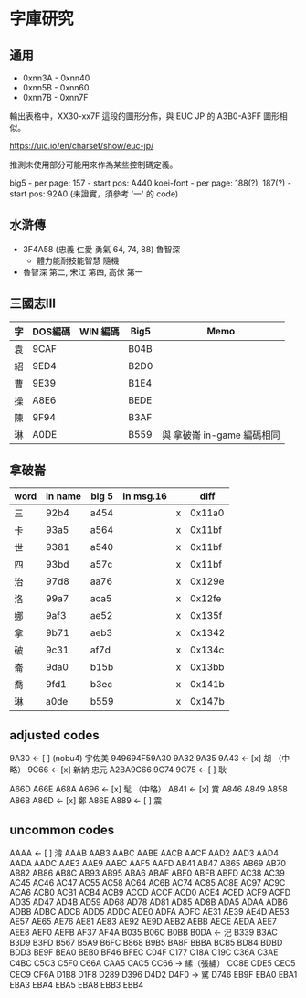 # 字庫研究

## 通用

- 0xnn3A - 0xnn40
- 0xnn5B - 0xnn60
- 0xnn7B - 0xnn7F

輸出表格中，XX30-xx7F 這段的圖形分佈，與 EUC JP 的 A3B0-A3FF 圖形相似。

https://uic.io/en/charset/show/euc-jp/

推測未使用部分可能用來作為某些控制碼定義。

big5
    - per page: 157
    - start pos: A440
koei-font
    - per page: 188(?), 187(?)
    - start pos: 92A0 (未證實，須參考 '一' 的 code)

## 水滸傳
- 3F4A58 (忠義 仁愛 勇氣 64, 74, 88) 魯智深
    - 體力能耐技能智慧 隨機
- 魯智深 第二, 宋江 第四, 高俅 第一

## 三國志III

| 字  | DOS編碼 | WIN 編碼 | Big5 |        Memo        |
| --- | ------- | -------- | ---- | ------------------ |
| 袁  | 9CAF    |          | B04B |                    |
| 紹  | 9ED4    |          | B2D0 |                    |
| 曹  | 9E39    |          | B1E4 |                    |
| 操  | A8E6    |          | BEDE |                    |
| 陳  | 9F94    |          | B3AF |                    |
| 琳  | A0DE    |          | B559 | 與 拿破崙 in-game 編碼相同 |

## 拿破崙

| word | in name | big 5 | in msg.16 |     |  diff  |
| ---- | ------- | ----- | --------- | --- | ------ |
| 三   | 92b4    | a454  |           | x   | 0x11a0 |
| 卡   | 93a5    | a564  |           | x   | 0x11bf |
| 世   | 9381    | a540  |           | x   | 0x11bf |
| 四   | 93bd    | a57c  |           | x   | 0x11bf |
| 治   | 97d8    | aa76  |           | x   | 0x129e |
| 洛   | 99a7    | aca5  |           | x   | 0x12fe |
| 娜   | 9af3    | ae52  |           | x   | 0x135f |
| 拿   | 9b71    | aeb3  |           | x   | 0x1342 |
| 破   | 9c31    | af7d  |           | x   | 0x134c |
| 崙   | 9da0    | b15b  |           | x   | 0x13bb |
| 喬   | 9fd1    | b3ec  |           | x   | 0x141b |
| 琳   | a0de    | b559  |           | x   | 0x147b |


## adjusted codes

9A30 <- [ ] (nobu4) 宇佐美 949694F59A30
9A32
9A35
9A43 <- [x] 胡
（中略）
9C66 <- [x] 新納 忠元 A2BA9C66
9C74
9C75 <- [ ] 耿

A66D
A66E
A68A
A696 <- [x] 髦
（中略）
A841 <- [x] 賞
A846
A849
A858
A86B
A86D <- [x] 鄭
A86E
A889 <- [ ] 震

## uncommon codes

AAAA <- [ ] 濬
AAAB
AAB3
AABC
AABE
AACB
AACF
AAD2
AAD3
AAD4
AADA
AADC
AAE3
AAE9
AAEC
AAF5
AAFD
AB41
AB47
AB65
AB69
AB70
AB82
AB86
AB8C
AB93
AB95
ABA6
ABAF
ABF0
ABFB
ABFD
AC38
AC39
AC45
AC46
AC47
AC55
AC58
AC64
AC6B
AC74
AC85
AC8E
AC97
AC9C
ACA6
ACB0
ACB1
ACB4
ACB9
ACCD
ACCF
ACD0
ACE4
ACED
ACF9
ACFD
AD35
AD47
AD4B
AD59
AD68
AD78
AD81
AD85
AD8B
ADA5
ADAA
ADB6
ADBB
ADBC
ADCB
ADD5
ADDC
ADE0
ADFA
ADFC
AE31
AE39
AE4D
AE53
AE57
AE65
AE76
AE81
AE83
AE92
AE9D
AEB2
AEBB
AECE
AEDA
AEE7
AEE8
AEF0
AEFB
AF37
AF4A
B035
B06C
B0BB
B0DA <- 汜
B339
B3AC
B3D9
B3FD
B567
B5A9
B6FC
B868
B9B5
BA8F
BBBA
BCB5
BD84
BDBD
BDD3
BE9F
BEA0
BEB0
BF46
BFEC
C04F
C177
C18A
C19C
C36A
C3AE
C4BC
C5C3
C5F0
C66A
CAA5
CAC5
CC66 -> 縤（張繡）
CC8E
CDE5
CEC5
CEC9
CF6A
D1B8
D1F8
D289
D396
D4D2
D4F0 -> 騭
D746
EB9F
EBA0
EBA1
EBA3
EBA4
EBA5
EBA8
EBB3
EBB4

